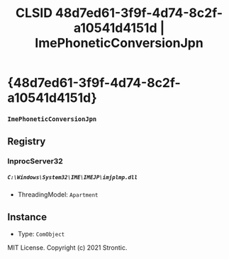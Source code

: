﻿---
title: "CLSID 48d7ed61-3f9f-4d74-8c2f-a10541d4151d | ImePhoneticConversionJpn"
excerpt: What is COM-Object CLSID 48d7ed61-3f9f-4d74-8c2f-a10541d4151d?
---

# {48d7ed61-3f9f-4d74-8c2f-a10541d4151d}

### `ImePhoneticConversionJpn`

## Registry


### InprocServer32

##### `C:\Windows\System32\IME\IMEJP\imjplmp.dll`
* ThreadingModel: `Apartment`

## Instance

* Type: `ComObject`

MIT License. Copyright (c) 2021 Strontic.


